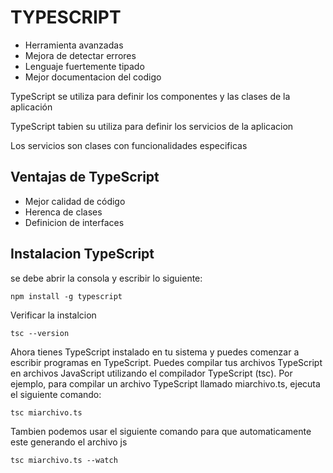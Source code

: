 # TYPESCRIPT
* Herramienta avanzadas
* Mejora de detectar errores
* Lenguaje fuertemente tipado
* Mejor documentacion del codigo

TypeScript se utiliza para definir los componentes y las clases de la aplicación 

TypeScript tabien su utiliza para definir los servicios de la aplicacion

Los servicios son clases con funcionalidades especificas

## Ventajas de TypeScript
* Mejor calidad de código
* Herenca de clases
* Definicion de interfaces

## Instalacion TypeScript
se debe abrir la consola y escribir lo siguiente:
```
npm install -g typescript
```
Verificar la instalcion
```
tsc --version
```
Ahora tienes TypeScript instalado en tu sistema y puedes comenzar a escribir programas en TypeScript. 
Puedes compilar tus archivos TypeScript en archivos JavaScript utilizando el compilador TypeScript (tsc). 
Por ejemplo, para compilar un archivo TypeScript llamado miarchivo.ts, 
ejecuta el siguiente comando:
```
tsc miarchivo.ts
```
Tambien podemos usar el siguiente comando para que automaticamente este generando el archivo js
```
tsc miarchivo.ts --watch
```
